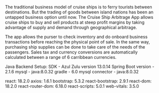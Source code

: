 The traditional business model of cruise ships is to ferry tourists between destinations.
But the trading of goods between island nations has been an untapped business option until
now. The Cruise Ship Arbitrage App allows cruise ships to buy and sell products at steep
profit margins by taking advantage of supply and demand through geographical arbitrage.

The app allows the purser to check inventory and do onboard business transactions before
reaching the physical point of sale. In the same way, purchasing ship supplies can be
done to take care of the needs of the passengers. Sales tax and currency conversions
are automatically calculated between a range of 6 carribbean currencies.

Java Backend Setup:
SDK - Azul Zulu version 13.0.14
Spring Boot version - 2.1.6
mysql - java:8.0.32
gradle - 6.0
mysql connector - java:8.0.32

react: 18.2.0
axios: 1.6.1
bootstrap: 5.3.2
react-bootstrap: 2.9.1
react-dom: 18.2.0
react-router-dom: 6.18.0
react-scripts: 5.0.1
web-vitals: 3.5.0


